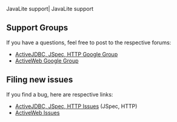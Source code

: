 JavaLite support| JavaLite support


## Support Groups

If you have a questions, feel free to post to the respective forums:

* [ActiveJDBC, JSpec, HTTP Google Group](https://groups.google.com/forum/#!forum/activejdbc-group)
* [ActiveWeb Google Group](https://groups.google.com/forum/?hl=en#!forum/activeweb)


## Filing new issues

If you find a bug, here are respective links:

* [ActiveJDBC, JSpec, HTTP Issues](https://github.com/javalite/activejdbc/issues) (JSpec, HTTP)
* [ActiveWeb Issues](https://github.com/javalite/activeweb/issues)


